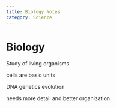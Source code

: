 ```yaml
---
title: Biology Notes
category: Science
---
```


# Biology

Study of living organisms

cells are basic units

DNA genetics evolution

needs more detail and better organization
